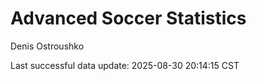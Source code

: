 # Advanced Soccer Statistics
Denis Ostroushko

<!-- gfm -->

Last successful data update: 2025-08-30 20:14:15 CST
